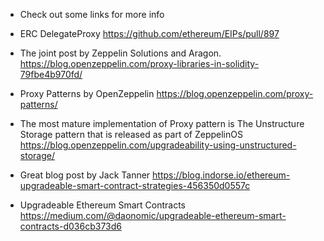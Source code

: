 * Check out some links for more info

- ERC DelegateProxy
https://github.com/ethereum/EIPs/pull/897

- The joint post by Zeppelin Solutions and Aragon.
https://blog.openzeppelin.com/proxy-libraries-in-solidity-79fbe4b970fd/

- Proxy Patterns by OpenZeppelin
https://blog.openzeppelin.com/proxy-patterns/

- The most mature implementation of Proxy pattern is The Unstructure Storage pattern that is released as part of ZeppelinOS 
https://blog.openzeppelin.com/upgradeability-using-unstructured-storage/

- Great blog post by Jack Tanner
https://blog.indorse.io/ethereum-upgradeable-smart-contract-strategies-456350d0557c

- Upgradeable Ethereum Smart Contracts
https://medium.com/@daonomic/upgradeable-ethereum-smart-contracts-d036cb373d6